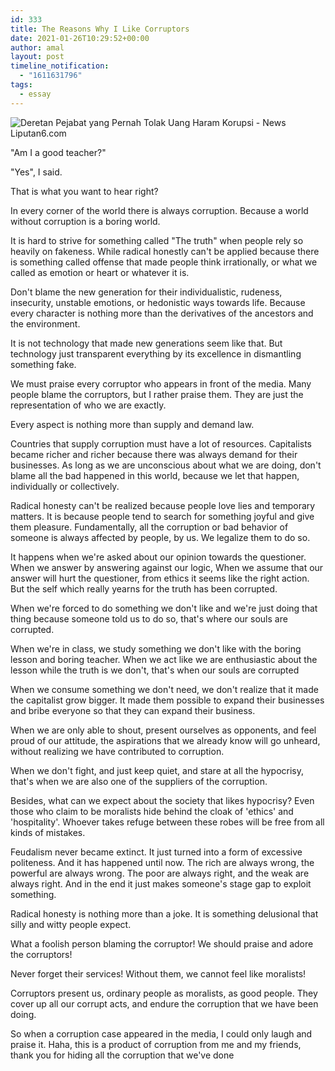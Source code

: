 ```yaml
---
id: 333
title: The Reasons Why I Like Corruptors
date: 2021-01-26T10:29:52+00:00
author: amal
layout: post
timeline_notification:
  - "1611631796"
tags:
  - essay
---
```

 

![Deretan Pejabat yang Pernah Tolak Uang Haram Korupsi - News Liputan6.com](https://www.matain.id/cdncontents/image/2019/0321/024529900_1492661684-korupsi_400.jpg)

"Am I a good teacher?"

"Yes", I said.

That is what you want to hear right?

In every corner of the world there is always corruption. Because a world without corruption is a boring world.

It is hard to strive for something called "The truth" when people rely so heavily on fakeness. While radical honestly can't be applied because there is something called offense that made people think irrationally, or what we called as emotion or heart or whatever it is.

Don't blame the new generation for their individualistic, rudeness, insecurity, unstable emotions, or hedonistic ways towards life. Because every character is nothing more than the derivatives of the ancestors and the environment.

It is not technology that made new generations seem like that. But technology just transparent everything by its excellence in dismantling something fake.

We must praise every corruptor who appears in front of the media. Many people blame the corruptors, but I rather praise them. They are just the representation of who we are exactly.

Every aspect is nothing more than supply and demand law.

Countries that supply corruption must have a lot of resources. Capitalists became richer and richer because there was always demand for their businesses. As long as we are unconscious about what we are doing, don't blame all the bad happened in this world, because we let that happen, individually or collectively.

Radical honesty can't be realized because people love lies and temporary matters. It is because people tend to search for something joyful and give them pleasure. Fundamentally, all the corruption or bad behavior of someone is always affected by people, by us. We legalize them to do so.

It happens when we're asked about our opinion towards the questioner. When we answer by answering against our logic, When we assume that our answer will hurt the questioner, from ethics it seems like the right action. But the self which really yearns for the truth has been corrupted.

When we're forced to do something we don't like and we're just doing that thing because someone told us to do so, that's where our souls are corrupted.

When we're in class, we study something we don't like with the boring lesson and boring teacher. When we act like we are enthusiastic about the lesson while the truth is we don't, that's when our souls are corrupted

When we consume something we don't need, we don't realize that it made the capitalist grow bigger. It made them possible to expand their businesses and bribe everyone so that they can expand their business.

When we are only able to shout, present ourselves as opponents, and feel proud of our attitude, the aspirations that we already know will go unheard, without realizing we have contributed to corruption.

When we don't fight, and just keep quiet, and stare at all the hypocrisy, that's when we are also one of the suppliers of the corruption.

Besides, what can we expect about the society that likes hypocrisy? Even those who claim to be moralists hide behind the cloak of 'ethics' and 'hospitality'. Whoever takes refuge between these robes will be free from all kinds of mistakes.

Feudalism never became extinct. It just turned into a form of excessive politeness. And it has happened until now. The rich are always wrong, the powerful are always wrong. The poor are always right, and the weak are always right. And in the end it just makes someone's stage gap to exploit something.

Radical honesty is nothing more than a joke. It is something delusional that silly and witty people expect.

What a foolish person blaming the corruptor! We should praise and adore the corruptors!

Never forget their services! Without them, we cannot feel like moralists!

Corruptors present us, ordinary people as moralists, as good people. They cover up all our corrupt acts, and endure the corruption that we have been doing.

So when a corruption case appeared in the media, I could only laugh and praise it. Haha, this is a product of corruption from me and my friends, thank you for hiding all the corruption that we've done